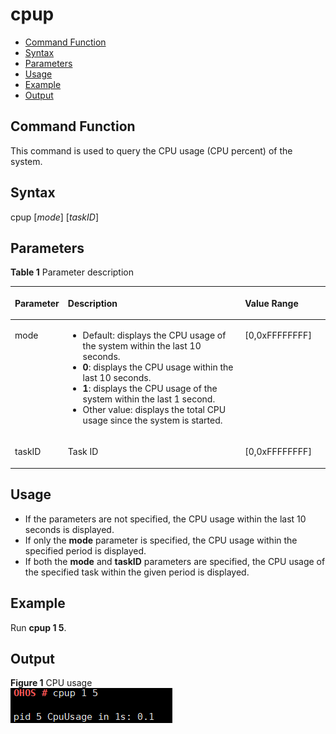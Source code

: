 # cpup<a name="EN-US_TOPIC_0000001133846470"></a>

-   [Command Function](#section1842161614217)
-   [Syntax](#section5629527427)
-   [Parameters](#section133651361023)
-   [Usage](#section156611948521)
-   [Example](#section68501605319)
-   [Output](#section19871522144219)

## Command Function<a name="section1842161614217"></a>

This command is used to query the CPU usage \(CPU percent\) of the system.

## Syntax<a name="section5629527427"></a>

cpup \[_mode_\] \[_taskID_\]

## Parameters<a name="section133651361023"></a>

**Table  1**  Parameter description

<a name="table3774mcpsimp"></a>
<table><thead align="left"><tr id="row3780mcpsimp"><th class="cellrowborder" valign="top" width="16%" id="mcps1.2.4.1.1"><p id="p3782mcpsimp"><a name="p3782mcpsimp"></a><a name="p3782mcpsimp"></a>Parameter</p>
</th>
<th class="cellrowborder" valign="top" width="56.99999999999999%" id="mcps1.2.4.1.2"><p id="p3784mcpsimp"><a name="p3784mcpsimp"></a><a name="p3784mcpsimp"></a>Description</p>
</th>
<th class="cellrowborder" valign="top" width="27%" id="mcps1.2.4.1.3"><p id="p3786mcpsimp"><a name="p3786mcpsimp"></a><a name="p3786mcpsimp"></a>Value Range</p>
</th>
</tr>
</thead>
<tbody><tr id="row3787mcpsimp"><td class="cellrowborder" valign="top" width="16%" headers="mcps1.2.4.1.1 "><p id="p3789mcpsimp"><a name="p3789mcpsimp"></a><a name="p3789mcpsimp"></a>mode</p>
</td>
<td class="cellrowborder" valign="top" width="56.99999999999999%" headers="mcps1.2.4.1.2 "><a name="ul1530071303413"></a><a name="ul1530071303413"></a><ul id="ul1530071303413"><li>Default: displays the CPU usage of the system within the last 10 seconds.</li><li><strong id="b13709113084810"><a name="b13709113084810"></a><a name="b13709113084810"></a>0</strong>: displays the CPU usage within the last 10 seconds.</li><li><strong id="b10788133319480"><a name="b10788133319480"></a><a name="b10788133319480"></a>1</strong>: displays the CPU usage of the system within the last 1 second.</li><li>Other value: displays the total CPU usage since the system is started.</li></ul>
</td>
<td class="cellrowborder" valign="top" width="27%" headers="mcps1.2.4.1.3 "><p id="p3794mcpsimp"><a name="p3794mcpsimp"></a><a name="p3794mcpsimp"></a>[0,0xFFFFFFFF]</p>
</td>
</tr>
<tr id="row3795mcpsimp"><td class="cellrowborder" valign="top" width="16%" headers="mcps1.2.4.1.1 "><p id="p3797mcpsimp"><a name="p3797mcpsimp"></a><a name="p3797mcpsimp"></a>taskID</p>
</td>
<td class="cellrowborder" valign="top" width="56.99999999999999%" headers="mcps1.2.4.1.2 "><p id="p3799mcpsimp"><a name="p3799mcpsimp"></a><a name="p3799mcpsimp"></a>Task ID</p>
</td>
<td class="cellrowborder" valign="top" width="27%" headers="mcps1.2.4.1.3 "><p id="p3802mcpsimp"><a name="p3802mcpsimp"></a><a name="p3802mcpsimp"></a>[0,0xFFFFFFFF]</p>
</td>
</tr>
</tbody>
</table>

## Usage<a name="section156611948521"></a>

-   If the parameters are not specified, the CPU usage within the last 10 seconds is displayed.
-   If only the  **mode**  parameter is specified, the CPU usage within the specified period is displayed.
-   If both the  **mode**  and  **taskID**  parameters are specified, the CPU usage of the specified task within the given period is displayed.

## Example<a name="section68501605319"></a>

Run  **cpup 1 5**.

## Output<a name="section19871522144219"></a>

**Figure  1**  CPU usage<a name="fig1251224812504"></a>  
![](figure/cpu-usage.png "cpu-usage")

